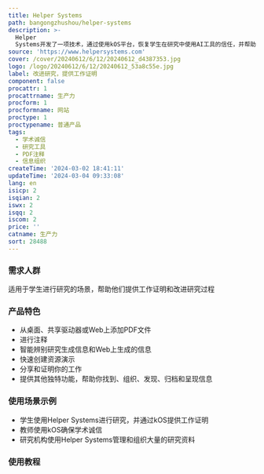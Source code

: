 ```yaml
---
title: Helper Systems
path: bangongzhushou/helper-systems
description: >-
  Helper
  Systems开发了一项技术，通过使用kOS平台，恢复学生在研究中使用AI工具的信任，并帮助教师确保学术诚信。kOS极大地简化和增强了研究过程，使学生能够轻松提供工作证明，并提供了其他独特的功能来查找、组织、发现、归档和呈现信息。
source: 'https://www.helpersystems.com'
cover: /cover/20240612/6/12/20240612_d4387353.jpg
logo: /logo/20240612/6/12/20240612_53a8c55e.jpg
label: 改进研究，提供工作证明
component: false
procattr: 1
procattrname: 生产力
procform: 1
procformname: 网站
proctype: 1
proctypename: 普通产品
tags:
  - 学术诚信
  - 研究工具
  - PDF注释
  - 信息组织
createTime: '2024-03-02 18:41:11'
updateTime: '2024-03-04 09:33:08'
lang: en
isicp: 2
isqian: 2
iswx: 2
isqq: 2
iscom: 2
price: ''
catname: 生产力
sort: 28488
---
```




### 需求人群
适用于学生进行研究的场景，帮助他们提供工作证明和改进研究过程

### 产品特色
- 从桌面、共享驱动器或Web上添加PDF文件
- 进行注释
- 智能辨别研究生成信息和Web上生成的信息
- 快速创建资源演示
- 分享和证明你的工作
- 提供其他独特功能，帮助你找到、组织、发现、归档和呈现信息

### 使用场景示例
- 学生使用Helper Systems进行研究，并通过kOS提供工作证明
- 教师使用kOS确保学术诚信
- 研究机构使用Helper Systems管理和组织大量的研究资料

### 使用教程


  
